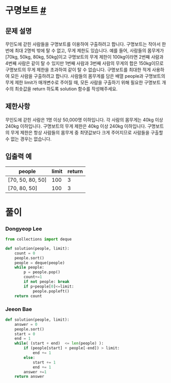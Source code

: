 # 구명보트 [#](https://school.programmers.co.kr/learn/courses/30/lessons/42885)

## 문제 설명

무인도에 갇힌 사람들을 구명보트를 이용하여 구출하려고 합니다. 구명보트는 작아서 한 번에 최대 2명씩 밖에 탈 수 없고, 무게 제한도 있습니다. 예를 들어, 사람들의 몸무게가 [70kg, 50kg, 80kg, 50kg]이고 구명보트의 무게 제한이 100kg이라면 2번째 사람과 4번째 사람은 같이 탈 수 있지만 1번째 사람과 3번째 사람의 무게의 합은 150kg이므로 구명보트의 무게 제한을 초과하여 같이 탈 수 없습니다. 구명보트를 최대한 적게 사용하여 모든 사람을 구출하려고 합니다.
사람들의 몸무게를 담은 배열 people과 구명보트의 무게 제한 limit가 매개변수로 주어질 때, 모든 사람을 구출하기 위해 필요한 구명보트 개수의 최솟값을 return 하도록 solution 함수를 작성해주세요.

## 제한사항

무인도에 갇힌 사람은 1명 이상 50,000명 이하입니다.
각 사람의 몸무게는 40kg 이상 240kg 이하입니다.
구명보트의 무게 제한은 40kg 이상 240kg 이하입니다.
구명보트의 무게 제한은 항상 사람들의 몸무게 중 최댓값보다 크게 주어지므로 사람들을 구출할 수 없는 경우는 없습니다.

## 입출력 예
people |	limit | return
-|-|-
[70, 50, 80, 50] | 100 | 3
[70, 80, 50] | 100 | 3

# 풀이
### Dongyeop Lee
```python
from collections import deque

def solution(people, limit):
    count = 0
    people.sort()
    people = deque(people)
    while people:
        p = people.pop()
        count+=1
        if not people: break
        if p+people[0]<=limit:
            people.popleft()
    return count
```

### Jeeon Bae
```python
def solution(people, limit): 
    answer = 0
    people.sort()
    start = 0
    end = 1
    while( (start + end)  <= len(people) ):
        if (people[start] + people[-end]) > limit:
            end += 1
        else:
            start += 1
            end += 1    
        answer +=1
    return answer
```

